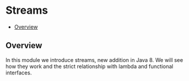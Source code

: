 # Streams
+ [Overview](#overview)


## Overview
In this module we introduce streams, new addition in Java 8. We will see how they work and the strict relationship with 
lambda and functional interfaces.